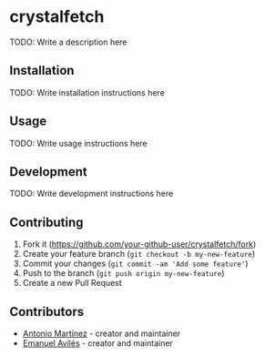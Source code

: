 # crystalfetch

TODO: Write a description here

## Installation

TODO: Write installation instructions here

## Usage

TODO: Write usage instructions here

## Development

TODO: Write development instructions here

## Contributing

1. Fork it (<https://github.com/your-github-user/crystalfetch/fork>)
2. Create your feature branch (`git checkout -b my-new-feature`)
3. Commit your changes (`git commit -am 'Add some feature'`)
4. Push to the branch (`git push origin my-new-feature`)
5. Create a new Pull Request

## Contributors

- [Antonio Martínez](https://github.com/your-github-user) - creator and maintainer
- [Emanuel Avilés](https://github.com/evilenx) - creator and maintainer
